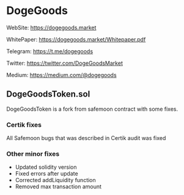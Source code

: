 # DogeGoods
WebSite: https://dogegoods.market

WhitePaper: https://dogegoods.market/Whitepaper.pdf

Telegram: https://t.me/dogegoods

Twitter: https://twitter.com/DogeGoodsMarket

Medium: https://medium.com/@dogegoods


## DogeGoodsToken.sol
DogeGoodsToken is a fork from safemoon contract with some fixes.

### Certik fixes

All Safemoon bugs that was described in Certik audit was fixed

### Other minor fixes

- Updated solidity version
- Fixed errors after update
- Corrected addLiquidity function
- Removed max transaction amount

